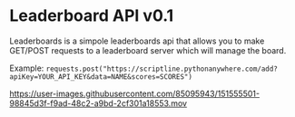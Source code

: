 Leaderboard API v0.1
==============

Leaderboards is a simpole leaderboards api that allows you to make GET/POST requests to a leaderboard server which will manage the board.

Example: ```requests.post("https://scriptline.pythonanywhere.com/add?apiKey=YOUR_API_KEY&data=NAME&scores=SCORES")```

https://user-images.githubusercontent.com/85095943/151555501-98845d3f-f9ad-48c2-a9bd-2cf301a18553.mov
 
